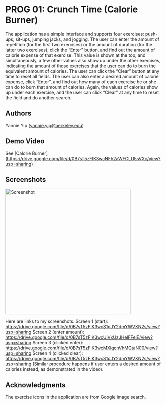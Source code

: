 # PROG 01: Crunch Time (Calorie Burner)

The application has a simple interface and supports four exercises: push-ups, sit-ups, jumping jacks, and jogging. The user can enter the amount of repetition (for the first two exercises) or the amount of duration (for the latter two exercises), click the “Enter” button, and find out the amount of calorie expense of that exercise. This value is shown at the top, and simultaneously, a few other values also show up under the other exercises, indicating the amount of those exercises that the user can do to burn the equivalent amount of calories. The user can click the “Clear” button at any time to reset all fields.
The user can also enter a desired amount of calorie expense, click “Enter”, and find out how many of each exercise he or she can do to burn that amount of calories. Again, the values of calories show up under each exercise, and the user can click “Clear” at any time to reset the field and do another search.

## Authors

Yannie Yip ([yannie.yip@berkeley.edu](mailto:yannie.yip@berkeley.edu))

## Demo Video

See [Calorie Burner] (https://drive.google.com/file/d/0B7sT5zFIK3wcNFh2aWFCLU5sVXc/view?usp=sharing)

## Screenshots

<img src="screenshots/main.png" height="400" alt="Screenshot"/>

Here are links to my screenshots.
Screen 1 (start): https://drive.google.com/file/d/0B7sT5zFIK3wcS1dJY2dmYWVXN2s/view?usp=sharing
Screen 2 (enter amount): https://drive.google.com/file/d/0B7sT5zFIK3wcUlVxUzJHelFFelE/view?usp=sharing
Screen 3 (clicked enter): https://drive.google.com/file/d/0B7sT5zFIK3wcMXlqcnVhMGtaN00/view?usp=sharing
Screen 4 (clicked clear): https://drive.google.com/file/d/0B7sT5zFIK3wcS1dJY2dmYWVXN2s/view?usp=sharing
(Similar procedure happens if user enters a desired amount of calories instead, as demonstrated in the video).

## Acknowledgments

The exercise icons in the application are from Google image search.